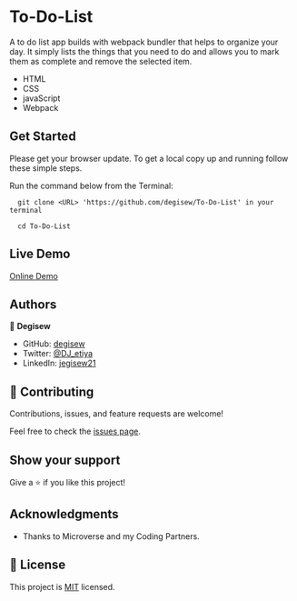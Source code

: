 # To-Do-List
A to do list app builds with webpack bundler that helps to organize your day. It simply lists the things that you need to do and allows you to mark them as complete and remove the selected item.

- HTML
- CSS
- javaScript
- Webpack

## Get Started

Please get your browser update.
To get a local copy up and running follow these simple steps.

Run the command below from the Terminal:

      git clone <URL> 'https://github.com/degisew/To-Do-List' in your terminal
     
      cd To-Do-List

## Live Demo

[Online Demo](https://degisew.github.io/To-Do-List/dist/)
      
## Authors

👤 **Degisew**
- GitHub: [degisew](https://github.com/degisew)
- Twitter: [@DJ_etiya](https://twitter.com/@DJ_etiya)
- LinkedIn: [jegisew21](https://www.linkedin.com/in/degisew-mengist-390098219)

## 🤝 Contributing

Contributions, issues, and feature requests are welcome!

Feel free to check the [issues page](https://github.com/degisew/To-Do-List/issues).

## Show your support

Give a ⭐ if you like this project!

## Acknowledgments

- Thanks to Microverse and my Coding Partners.

## 📝 License

This project is [MIT](./MIT.md) licensed.
